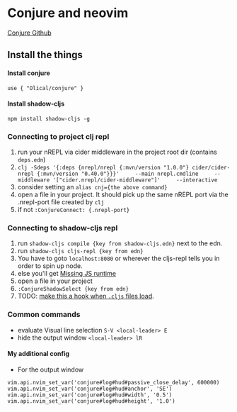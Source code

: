 # Conjure and neovim
[Conjure Github](https://github.com/Olical/conjure/)

## Install the things
#### Install conjure
`use { "Olical/conjure" }`

#### Install shadow-cljs
`npm install shadow-cljs -g`

### Connecting to project clj repl
1. run your nREPL via cider middleware in the project root dir (contains `deps.edn`)
  1. ```clj -Sdeps '{:deps {nrepl/nrepl {:mvn/version "1.0.0"} cider/cider-nrepl {:mvn/version "0.40.0"}}}'     --main nrepl.cmdline     --middleware '["cider.nrepl/cider-middleware"]'     --interactive```
  1. consider setting an `alias cnj={the above command}`
1. open a file in your project.  It should pick up the same nREPL port via the .nrepl-port file created by `clj`
  1. if not `:ConjureConnect: {.nrepl-port}`

### Connecting to shadow-cljs repl
1. run `shadow-cljs compile {key from shadow-cljs.edn}` next to the edn.
1. run `shadow-cljs cljs-repl {key from edn}`
1. You have to goto `localhost:8080` or wherever the cljs-repl tells you in order to spin up node. 
  1. else you'll get [Missing JS runtime](https://shadow-cljs.github.io/docs/UsersGuide.html#missing-js-runtime)
1. open a file in your project
1. `:ConjureShadowSelect {key from edn}` 
  1. TODO: [make this a hook when `.cljs` files load](https://github.com/Olical/conjure/issues/318). 

### Common commands
- evaluate Visual line selection `S-V <local-leader> E` 
- hide the output window `<local-leader> lR`


#### My additional config
- For the output window
```
vim.api.nvim_set_var('conjure#log#hud#passive_close_delay', 600000)
vim.api.nvim_set_var('conjure#log#hud#anchor', 'SE')
vim.api.nvim_set_var('conjure#log#hud#width', '0.5')
vim.api.nvim_set_var('conjure#log#hud#height', '1.0')
```
